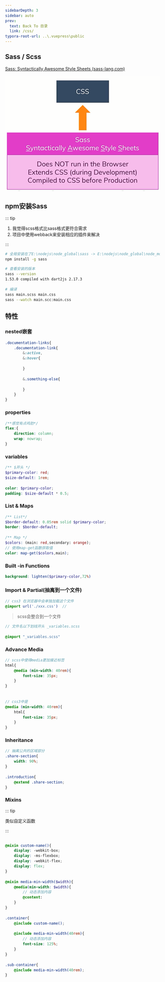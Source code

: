 ```yaml
---
sidebarDepth: 3
sidebar: auto
prev:
  text: Back To 目录
  link: /css/
typora-root-url: ..\.vuepress\public
---
```




## Sass / Scss

[Sass: Syntactically Awesome Style Sheets (sass-lang.com)](https://sass-lang.com/)

![image-20220721001120735](/images/css/image-20220721001120735.png)



## npm安装Sass

::: tip

1. 我觉得scss格式比sass格式更符合需求
2. 项目中使用webback来安装相应的插件来解决

:::



```sh
# 全局安装在了E:\nodejs\node_global\sass -> E:\nodejs\node_global\node_modules\sass\sass.js
npm install -g sass
```

```sh
# 查看安装的版本
sass --version
1.53.0 compiled with dart2js 2.17.3

# 编译
sass main.scss main.css
sass --watch main.scc:main.css
```





## 特性

### nested嵌套

```scss
.documentation-links{
    .documentation-link{
        &:active,
        &:hover{
            
        }
        
        &.something-else{
            
        }
    }
}
```



### properties

```scss
/**感觉有点鸡肋*/
flex:{
	direction: column;
	wrap: nowrap;
}
```



### variables

```scss
/** $开头 */
$primary-color: red;
$size-default: 1rem;

color: $primary-color;
padding: $size-default * 0.5;
```



### List & Maps

```scss
/** List*/
$border-default: 0.05rem solid $primary-color;
border: $border-default;

/** Map */
$colors: (main: red,secondary: orange);
// 使用map-get函数获取值
color: map-get($colors,main);

```



### Built -in Functions

```scss
background: lighten($primary-color,72%)
```



### Import & Partial(抽离到一个文件)

```scss
// css3 在浏览器中会单独加载这个文件
@import url('./xxx.css')  // 
```

> scss会整合到一个文件

```scss
// 文件名以下划线开头 _variables.scss

@import "_variables.scss"
```



### Advance Media

```scss
// scss中使得media更加接近标签
html{
    @media (min-width: 40rem){
        font-size: 35px;
    }
}


// css3中是
@media (min-width: 40rem){
    html{
        font-size: 35px;
    }
}
```



### Inheritance

```scss
// 抽离公共的区域部分
.share-section{
	width: 90%;
}

.introduction{
    @extend .share-section;
}

```



### Mixins

::: tip

类似自定义函数

:::

```scss

@mixin custom-name(){
	display: -webkit-box;
    display: -ms-flexbox;
    display: -webkit-flex;
    display: flex;
}

@mixin media-min-width($width){
    @media(min-width: $width){
        // 动态添加内容
        @content: 
    }
}

.container{
    @include custom-name();
    
    @include media-min-width(40rem){
        // 动态添加内容
        font-size: 125%;
    }
}

.sub-container{
    @include media-min-width(40rem);
}
```

